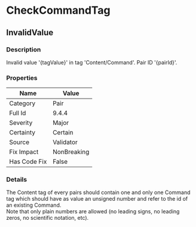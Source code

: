 ﻿---  
uid: Validator_9_4_4  
---

# CheckCommandTag

## InvalidValue

### Description

Invalid value '{tagValue}' in tag 'Content\/Command'. Pair ID '{pairId}'.

### Properties

| Name         | Value       |
| ------------ | ----------- |
| Category     | Pair        |
| Full Id      | 9.4.4       |
| Severity     | Major       |
| Certainty    | Certain     |
| Source       | Validator   |
| Fix Impact   | NonBreaking |
| Has Code Fix | False       |

### Details

The Content tag of every pairs should contain one and only one Command tag which should have as value an unsigned number and refer to the id of an existing Command.  
Note that only plain numbers are allowed (no leading signs, no leading zeros, no scientific notation, etc).
